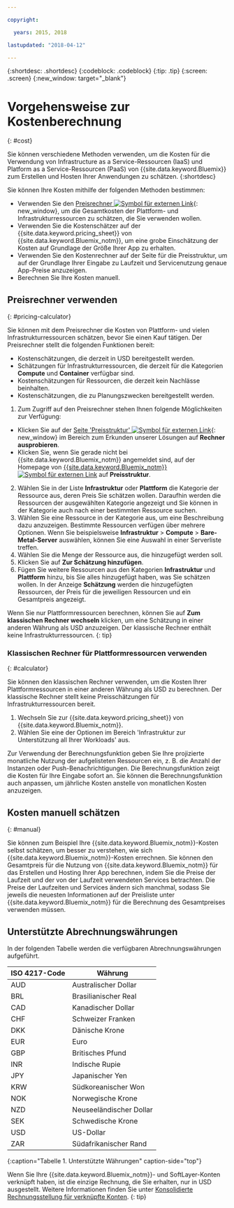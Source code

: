 ```yaml
---

copyright:

  years: 2015, 2018

lastupdated: "2018-04-12"

---
```


{:shortdesc: .shortdesc}
{:codeblock: .codeblock}
{:tip: .tip}
{:screen: .screen}
{:new_window: target="_blank"}

# Vorgehensweise zur Kostenberechnung
{: #cost}

Sie können verschiedene Methoden verwenden, um die Kosten für die Verwendung von Infrastructure as a Service-Ressourcen (IaaS) und Platform as a Service-Ressourcen (PaaS) von {{site.data.keyword.Bluemix}} zum Erstellen und Hosten Ihrer Anwendungen zu schätzen.
{:shortdesc}

Sie können Ihre Kosten mithilfe der folgenden Methoden bestimmen:
* Verwenden Sie den [Preisrechner ![Symbol für externen Link](../icons/launch-glyph.svg)](https://console.bluemix.net/pricing/){: new_window}, um die Gesamtkosten der Plattform- und Infrastrukturressourcen zu schätzen, die Sie verwenden wollen.
* Verwenden Sie die Kostenschätzer auf der {{site.data.keyword.pricing_sheet}} von {{site.data.keyword.Bluemix_notm}},
um eine grobe Einschätzung der Kosten auf Grundlage der Größe Ihrer App zu erhalten.
* Verwenden Sie den Kostenrechner auf der Seite für die Preisstruktur, um auf der Grundlage Ihrer Eingabe zu Laufzeit und Servicenutzung genaue App-Preise anzuzeigen.
* Berechnen Sie Ihre Kosten manuell.

## Preisrechner verwenden
{: #pricing-calculator}

Sie können mit dem Preisrechner die Kosten von Plattform- und vielen Infrastrukturressourcen schätzen, bevor Sie einen Kauf tätigen.
Der Preisrechner stellt die folgenden Funktionen bereit:
  * Kostenschätzungen, die derzeit in USD bereitgestellt werden.
  * Schätzungen für Infrastrukturressourcen, die derzeit für die Kategorien **Compute** und **Container** verfügbar sind.
  * Kostenschätzungen für Ressourcen, die derzeit kein Nachlässe beinhalten.
  * Kostenschätzungen, die zu Planungszwecken bereitgestellt werden.

1. Zum Zugriff auf den Preisrechner stehen Ihnen folgende Möglichkeiten zur Verfügung:
  * Klicken Sie auf der [Seite 'Preisstruktur' ![Symbol für externen Link](../icons/launch-glyph.svg)](https://www.ibm.com/cloud/pricing){: new_window} im Bereich zum Erkunden unserer Lösungen auf **Rechner ausprobieren**.
  * Klicken Sie, wenn Sie gerade nicht bei {{site.data.keyword.Bluemix_notm}} angemeldet sind, auf der Homepage von [{{site.data.keyword.Bluemix_notm}} ![Symbol für externen Link](../icons/launch-glyph.svg)](https://console.bluemix.net/) auf **Preisstruktur**.
2. Wählen Sie in der Liste **Infrastruktur** oder **Plattform** die Kategorie der Ressource aus, deren Preis Sie schätzen wollen. Daraufhin werden die Ressourcen der ausgewählten Kategorie angezeigt und Sie können in der Kategorie auch nach einer bestimmten Ressource suchen.
3. Wählen Sie eine Ressource in der Kategorie aus, um eine Beschreibung dazu anzuzeigen. Bestimmte Ressourcen verfügen über mehrere Optionen. Wenn Sie beispielsweise **Infrastruktur** > **Compute** > **Bare-Metal-Server** auswählen, können Sie eine Auswahl in einer Serverliste treffen.
4. Wählen Sie die Menge der Ressource aus, die hinzugefügt werden soll.
5. Klicken Sie auf **Zur Schätzung hinzufügen**.
6. Fügen Sie weitere Ressourcen aus den Kategorien **Infrastruktur** und **Plattform** hinzu, bis Sie alles hinzugefügt haben, was Sie schätzen wollen. In der Anzeige **Schätzung** werden die hinzugefügten Ressourcen, der Preis für die jeweiligen Ressourcen und ein Gesamtpreis angezeigt. 

Wenn Sie nur Plattformressourcen berechnen, können Sie auf **Zum klassischen Rechner wechseln** klicken, um eine Schätzung in einer anderen Währung als USD anzuzeigen. Der klassische Rechner enthält keine Infrastrukturressourcen.
{: tip}

### Klassischen Rechner für Plattformressourcen verwenden
{: #calculator}

Sie können den klassischen Rechner verwenden, um die Kosten Ihrer Plattformressourcen in einer anderen Währung als USD zu berechnen. Der klassische Rechner stellt keine Preisschätzungen für Infrastrukturressourcen bereit.

1. Wechseln Sie zur {{site.data.keyword.pricing_sheet}} von {{site.data.keyword.Bluemix_notm}}.
2. Wählen Sie eine der Optionen im Bereich 'Infrastruktur zur Unterstützung all Ihrer Workloads' aus.

Zur Verwendung der Berechnungsfunktion geben Sie Ihre projizierte monatliche Nutzung der aufgelisteten Ressourcen ein, z. B. die Anzahl der Instanzen oder Push-Benachrichtigungen. Die Berechnungsfunktion zeigt die Kosten für Ihre Eingabe sofort an. Sie können die Berechnungsfunktion auch anpassen, um jährliche Kosten anstelle von monatlichen Kosten anzuzeigen.

## Kosten manuell schätzen
{: #manual}

Sie können zum Beispiel Ihre {{site.data.keyword.Bluemix_notm}}-Kosten selbst schätzen, um besser zu verstehen, wie sich {{site.data.keyword.Bluemix_notm}}-Kosten errechnen. Sie können den Gesamtpreis für die Nutzung von {{site.data.keyword.Bluemix_notm}} für das Erstellen und Hosting Ihrer App berechnen, indem Sie die Preise der Laufzeit und der von der Laufzeit verwendeten Services betrachten. Die Preise der Laufzeiten und Services ändern sich manchmal, sodass Sie jeweils die neuesten Informationen auf der Preisliste unter {{site.data.keyword.Bluemix_notm}} für die Berechnung des Gesamtpreises verwenden müssen.

## Unterstützte Abrechnungswährungen

In der folgenden Tabelle werden die verfügbaren Abrechnungswährungen aufgeführt.

|ISO 4217-Code| Währung|
|-------------|---------|
|AUD |	  Australischer Dollar|
|BRL |	  Brasilianischer Real|
|CAD |	  Kanadischer Dollar|
|CHF |	  Schweizer Franken|
|DKK |	  Dänische Krone|
|EUR |	  Euro|
|GBP |	  Britisches Pfund|
|INR |	  Indische Rupie|
|JPY |	  Japanischer Yen|
|KRW |	  Südkoreanischer Won|
|NOK |	  Norwegische Krone|
|NZD |	  Neuseeländischer Dollar|
|SEK |	  Schwedische Krone|
|USD |    US-Dollar|
|ZAR |	  Südafrikanischer Rand|
{:caption="Tabelle 1. Unterstützte Währungen" caption-side="top"}

Wenn Sie Ihre {{site.data.keyword.Bluemix_notm}}- und SoftLayer-Konten verknüpft haben, ist die einzige Rechnung, die Sie erhalten, nur in USD ausgestellt. Weitere Informationen finden Sie unter [Konsolidierte Rechnungsstellung für verknüpfte Konten](/docs/account/linking_accounts.html).
{: tip}
